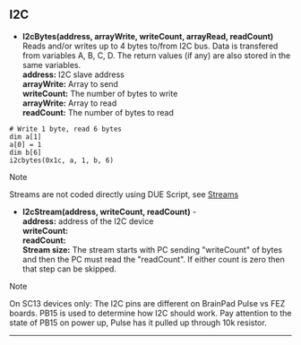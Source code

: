 ## I2C

- **I2cBytes(address, arrayWrite, writeCount, arrayRead, readCount)**  Reads and/or writes up to 4 bytes to/from I2C bus. Data is transfered from variables A, B, C, D. The return values (if any) are also stored in the same variables. <br>
**address:** I2C slave address<br>
**arrayWrite:** Array to send<br>
**writeCount:** The number of bytes to write<br>
**arrayWrite:** Array to read<br>
**readCount:** The number of bytes to read

```basic
# Write 1 byte, read 6 bytes
dim a[1]
a[0] = 1
dim b[6]
i2cbytes(0x1c, a, 1, b, 6) 
```

> [!NOTE] 
> Streams are not coded directly using DUE Script, see [Streams](../streams.md)

- **I2cStream(address, writeCount, readCount)** -  <br>
**address:** address of the I2C device <br>
**writeCount:** <br>
**readCount:** <br>
**Stream size:** The stream starts with PC sending "writeCount" of bytes and then the PC must read the "readCount". If either count is zero then that step can be skipped.


> [!NOTE] 
> On SC13 devices only: The I2C pins are different on BrainPad Pulse vs FEZ boards. PB15 is used to determine how I2C should work. Pay attention to the state of PB15 on power up, Pulse has it pulled up through 10k resistor.

---